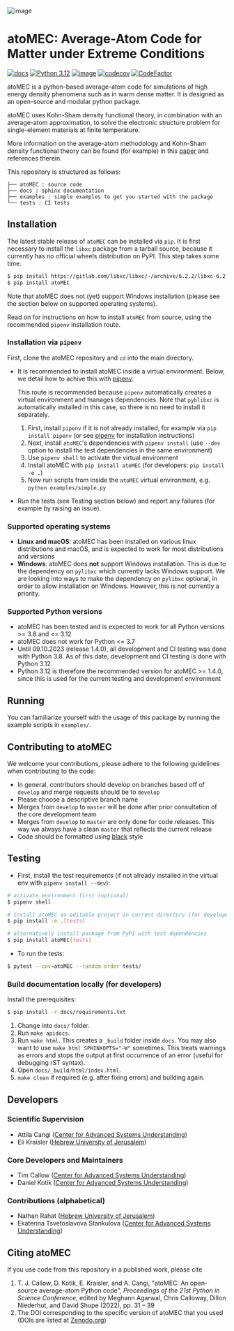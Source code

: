 ![image](https://github.com/atomec-project/atoMEC/blob/develop/docs/source/img/logos/atoMEC_horizontal2.png)

# atoMEC: Average-Atom Code for Matter under Extreme Conditions

[![docs](https://github.com/atomec-project/atoMEC/actions/workflows/gh-pages.yml/badge.svg)](https://github.com/atomec-project/atoMEC/actions/workflows/gh-pages.yml)
[![Python 3.12](https://img.shields.io/badge/python-3.12-blue.svg)](https://www.python.org/downloads/release/python-3100/)
[![image](https://img.shields.io/badge/License-BSD%203--Clause-blue.svg)](https://opensource.org/licenses/BSD-3-Clause)
[![codecov](https://codecov.io/gh/atomec-project/atoMEC/branch/develop/graph/badge.svg?token=V66CJJ3KPI)](https://codecov.io/gh/atomec-project/atoMEC)
[![CodeFactor](https://www.codefactor.io/repository/github/atomec-project/atomec/badge)](https://www.codefactor.io/repository/github/atomec-project/atomec)

atoMEC is a python-based average-atom code for simulations of high energy density phenomena such as in warm dense matter.
It is designed as an open-source and modular python package.

atoMEC uses Kohn-Sham density functional theory, in combination with an average-atom approximation,
to solve the electronic structure problem for single-element materials at finite temperature.

More information on the average-atom methodology and Kohn-Sham density functional theory can be found (for example) in this [paper](https://journals.aps.org/prresearch/abstract/10.1103/PhysRevResearch.4.023055) and references therein.

This repository is structured as follows:
```
├── atoMEC : source code
├── docs : sphinx documentation
├── examples : simple examples to get you started with the package
└── tests : CI tests
```


## Installation

The latest stable release of `atoMEC` can be installed via `pip`. It is first necessary to install the `libxc` package from a tarball source, because it currently has no official wheels distribution on PyPI. This step takes some time.

```sh
$ pip install https://gitlab.com/libxc/libxc/-/archive/6.2.2/libxc-6.2.2.tar.gz
$ pip install atoMEC
```

Note that atoMEC does not (yet) support Windows installation (please see the section below on supported operating systems).

Read on for instructions on how to install `atoMEC` from source, using the recommended `pipenv` installation route.

### Installation via `pipenv`

First, clone the atoMEC repository and ``cd`` into the main directory.

* It is recommended to install atoMEC inside a virtual environment. Below, we detail how to achive this with [pipenv](https://pypi.org/project/pipenv/).

  This route is recommended because `pipenv` automatically creates a virtual environment and manages dependencies. Note that `pyblibxc` is automatically installed in this case, so there is no need to install it separately.

  1. First, install `pipenv` if it is not already installed, for example via `pip install pipenv` (or see [pipenv](https://pypi.org/project/pipenv/) for installation instructions)
  2. Next, install `atoMEC`'s dependencies with `pipenv install` (use `--dev` option to install the test dependencies in the same environment)
  3. Use `pipenv shell` to activate the virtual environment
  4. Install atoMEC with `pip install atoMEC` (for developers: `pip install -e .`)
  5. Now run scripts from inside the `atoMEC` virtual environment, e.g. `python examples/simple.py`

* Run the tests (see Testing section below) and report any failures (for example by raising an issue).

### Supported operating systems

* **Linux and macOS**: atoMEC has been installed on various linux distributions and macOS, and is expected to work for most distributions and versions
* **Windows**: atoMEC does **not** support Windows installation. This is due to the dependency on `pylibxc` which currently lacks Windows support. We are looking into ways to make the dependency on `pylibxc` optional, in order to allow installation on Windows. However, this is not currently a priority.


### Supported Python versions

* atoMEC has been tested and is expected to work for all Python versions >= 3.8 and <= 3.12
* atoMEC does not work for Python <= 3.7
* Until 09.10.2023 (release 1.4.0), all development and CI testing was done with Python 3.8. As of this date, development and CI testing is done with Python 3.12.
* Python 3.12 is therefore the recommended version for atoMEC >= 1.4.0, since this is used for the current testing and development environment


## Running
You can familiarize yourself with the usage of this package by running the example scripts in `examples/`.

## Contributing to atoMEC
We welcome your contributions, please adhere to the following guidelines when contributing to the code:
* In general, contributors should develop on branches based off of `develop` and merge requests should be to `develop`
* Please choose a descriptive branch name
* Merges from `develop` to `master` will be done after prior consultation of the core development team
* Merges from `develop` to `master` are only done for code releases. This way we always have a clean `master` that reflects the current release
* Code should be formatted using [black](https://pypi.org/project/black/) style

## Testing
* First, install the test requirements (if not already installed in the virtual env with `pipenv install --dev`):
```sh
# activate environment first (optional)
$ pipenv shell

# install atoMEC as editable project in current directory (for developers)
$ pip install -e .[tests]

# alternatively install package from PyPI with test dependencies
$ pip install atoMEC[tests]
```

* To run the tests:
```sh
$ pytest --cov=atoMEC --random-order tests/
```

### Build documentation locally (for developers)

Install the prerequisites:
```sh
$ pip install -r docs/requirements.txt
```

1. Change into `docs/` folder.
2. Run `make apidocs`.
3. Run `make html`. This creates a `_build` folder inside `docs`. You may also want to use `make html SPHINXOPTS="-W"` sometimes. This treats warnings as errors and stops the output at first occurrence of an error (useful for debugging rST syntax).
4. Open `docs/_build/html/index.html`.
5. `make clean` if required (e.g. after fixing errors) and building again.

## Developers
### Scientific Supervision
- Attila Cangi ([Center for Advanced Systems Understanding](https://www.casus.science/))
- Eli Kraisler ([Hebrew University of Jerusalem](https://en.huji.ac.il/en))

### Core Developers and Maintainers
- Tim Callow ([Center for Advanced Systems Understanding](https://www.casus.science/))
- Daniel Kotik ([Center for Advanced Systems Understanding](https://www.casus.science/))

### Contributions (alphabetical)
- Nathan Rahat ([Hebrew University of Jerusalem](https://en.huji.ac.il/en))
- Ekaterina Tsvetoslavova Stankulova ([Center for Advanced Systems Understanding](https://www.casus.science/))

## Citing atoMEC
If you use code from this repository in a published work, please cite

1. T. J. Callow, D. Kotik, E. Kraisler, and A. Cangi, "atoMEC: An open-source average-atom Python code", _Proceedings of the 21st Python in Science Conference_, edited by Meghann Agarwal, Chris Calloway, Dillon Niederhut, and David Shupe (2022), pp. 31 – 39
2. The DOI corresponding to the specific version of atoMEC that you used (DOIs are listed at [Zenodo.org](https://doi.org/10.5281/zenodo.5205718))
